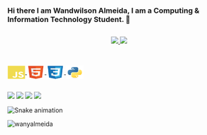 ### Hi there I am Wandwilson Almeida, I am a Computing & Information Technology Student. 👋

##

<div align="center">
  <a href="https://github.com/wandyalmeida">
  <img height="180em" src="https://github-readme-stats.vercel.app/api?username=wandyalmeida&show_icons=true&theme=blue-green&include_all_commits=true&count_private=true"/>
  <img height="180em" src="https://github-readme-stats.vercel.app/api/top-langs/?username=wandyalmeida&layout=compact&langs_count=7&theme=blue-green"/>
</div>
 
##
  
<div style="display: inline_block"><br>
  <img align="center" alt="wandy-Js" height="30" width="40" src="https://raw.githubusercontent.com/devicons/devicon/master/icons/javascript/javascript-plain.svg">
  <img align="center" alt="Rafa-HTML" height="30" width="40" src="https://raw.githubusercontent.com/devicons/devicon/master/icons/html5/html5-original.svg">
  <img align="center" alt="wandy-CSS" height="30" width="40" src="https://raw.githubusercontent.com/devicons/devicon/master/icons/css3/css3-original.svg">
  <img align="center" alt="wandy-Python" height="30" width="40" src="https://raw.githubusercontent.com/devicons/devicon/master/icons/python/python-original.svg">
</div>
  
  ##
  
<div> 
  <a href="https://www.instagram.com/wandwilson.almeida" target="_blank"><img src="https://img.shields.io/badge/-Instagram-%23E4405F?style=for-the-badge&logo=instagram&logoColor=white" target="_blank"></a> 
  <a href = "mailto:wandwilson.almeida@hotmail.com"><img src="https://img.shields.io/badge/Microsoft_Outlook-0078D4?style=for-the-badge&logo=microsoft-outlook&logoColor=white" target="_blank"></a>
  <a href="https://www.linkedin.com/in/wandwilson-almeida-079156175" target="_blank"><img src="https://img.shields.io/badge/-LinkedIn-%230077B5?style=for-the-badge&logo=linkedin&logoColor=white" target="_blank"></a>
<a href="https://wa.me/3530833478906" target="_blank"><img src="https://img.shields.io/badge/WhatsApp-25D366?style=for-the-badge&logo=whatsapp&logoColor=white" target="_blank"></a>
  
  
  ![Snake animation](https://github.com/wandyalmeida/wandyalmeida/blob/output/github-contribution-grid-snake.svg)
  
  
  <p align="left"> <img src="https://komarev.com/ghpvc/?username=wandyalmeida&label=Profile%20views&color=f22558&style=flat" alt="wanyalmeida" /> </p>

  
</div>
